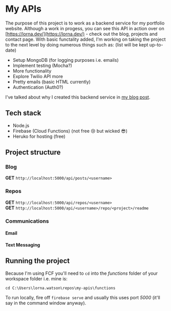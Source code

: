 # My APIs

The purpose of this project is to work as a backend service for my portfolio website. Although a work in progess, you can see this API in action over on [https://lorna.dev/](https://lorna.dev/) - check out the blog, projects and contact page. With basic functality added, I'm working on taking the project to the next level by doing numerous things such as: (list will be kept up-to-date)

* Setup MongoDB (for logging purposes i.e. emails)
* Implement testing (Mocha?)
* More functionality
* Explore Twilio API more
* Pretty emails (basic HTML currently)
* Authentication (Auth0?)

I've talked about why I created this backend service in [my blog post](https://dev.to/lornasw93/why-i-created-a-node-js-back-end-service-for-my-portfolio-site-4062).

## Tech stack
* Node.js
* Firebase (Cloud Functions) (not free 😢 but wicked 😎)
* Heruko for hosting (free)

## Project structure

### Blog 

**GET** `http://localhost:5000/api/posts/<username>`

### Repos

**GET** `http://localhost:5000/api/repos/<username>`  
**GET** `http://localhost:5000/api/<username>/repo/<project>/readme`

### Communications

#### Email

#### Text Messaging

## Running the project
Because I'm using FCF you'll need to `cd` into the *functions* folder of your workspace folder i.e. mine is:

`cd C:\Users\lorna.watson\repos\my-apis\functions`

To run locally, fire off `firebase serve` and usually this uses port *5000* (it'll say in the command window anyway).
 
